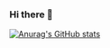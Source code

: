 ### Hi there 👋

[![Anurag's GitHub stats](https://github-readme-stats.vercel.app/api?username=SSSUUUUBBB&theme=vew-dark&show_icons=true)](https://github.com/anuraghazra/github-readme-stats)
